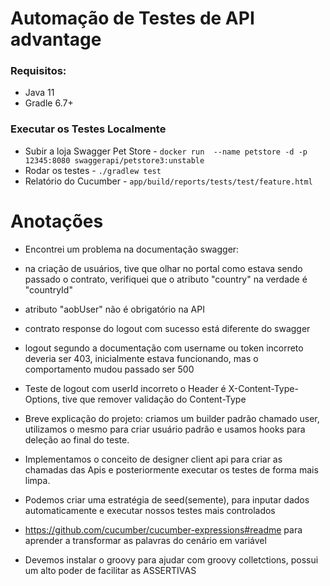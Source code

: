 # Automação de Testes de API advantage

### Requisitos:
* Java 11
* Gradle 6.7+



### Executar os Testes Localmente
* Subir a loja Swagger Pet Store - `docker run  --name petstore -d -p 12345:8080 swaggerapi/petstore3:unstable`
* Rodar os testes - `./gradlew test`
* Relatório do Cucumber - `app/build/reports/tests/test/feature.html`


# Anotações
- Encontrei um problema na documentação swagger:
- na criação de usuários, tive que olhar no portal como estava sendo passado o contrato, verifiquei que o atributo "country" na verdade é "countryId" 
- atributo "aobUser" não é obrigatório na API
- contrato response do logout com sucesso está diferente do swagger
- logout segundo a documentação com username ou token incorreto deveria ser 403, inicialmente estava funcionando, mas o comportamento mudou passado ser 500
- Teste de logout com userId incorreto o Header é X-Content-Type-Options, tive que remover validação do Content-Type


- Breve explicação do projeto: criamos um builder padrão chamado user, utilizamos o mesmo para criar usuário padrão e usamos hooks para deleção ao final do teste.
- Implementamos o conceito de designer client api para criar as chamadas das Apis e posteriormente executar os testes de forma mais limpa.
- Podemos criar uma estratégia de seed(semente), para inputar dados automaticamente e executar nossos testes mais controlados
- https://github.com/cucumber/cucumber-expressions#readme para aprender a transformar as palavras do cenário em variável
- Devemos instalar o groovy para ajudar com groovy colletctions, possui um alto poder de facilitar as ASSERTIVAS